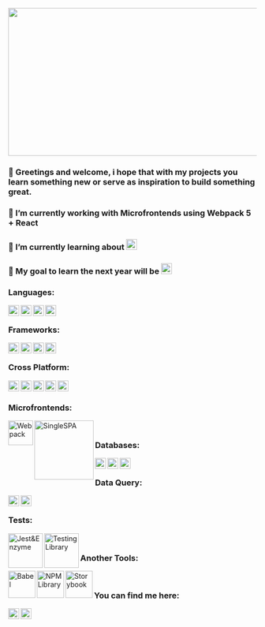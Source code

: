 <p align="center"><img width="700" height ="300" src="https://res.cloudinary.com/dvm6sgg1h/image/upload/v1609026547/v6n1mafwl5cw53bmmt7u.jpg"></p>

### 👋 Greetings and welcome, i hope that with my projects you learn something new or serve as inspiration to build something great. 
### 🔭 I’m currently working with Microfrontends using Webpack 5 + React
### 🌱 I’m currently learning about  <img title="Solid" alt="solid" width="22px" src="https://res.cloudinary.com/dvm6sgg1h/image/upload/v1629061344/gxwpg1uhcnqq8kctdmgg.jpg" />
### 🎯 My goal to learn the next year will be  <img title="Swift" alt="swift" width="22px" src="https://img.icons8.com/color/48/000000/swift.png" />

### Languages:
<img align="left" title="Php" alt="php" width="22px" src="https://img.icons8.com/windows/32/8993C0/php-logo.png" />
<img align="left" title="Javascript" alt="javascript" width="22px" src="https://img.icons8.com/color/48/000000/javascript.png" />
<img align="left" title="Python" alt="python" width="22px" src="https://img.icons8.com/color/48/000000/python.png" />
<img align="left" title="Dart" alt="dart" width="22px" src="https://img.icons8.com/color/48/000000/dart.png" />

</br>

### Frameworks:
<img align="left" title="Laravel" alt="laravel" width="22px" src="https://img.icons8.com/windows/50/EF3B2D/laravel.png" />
<img align="left" title="Vue" alt="vue" width="22px" src="https://img.icons8.com/color/48/000000/vue-js.png" />
<img align="left" title="Angular" alt="angular" width="22px" src="https://img.icons8.com/color/48/000000/angularjs.png" />
<img align="left" title="NEXTJS" alt="nextjs" width="22px" src="https://d2eip9sf3oo6c2.cloudfront.net/tags/images/000/001/074/square_256/nextjs.png" />

</br>

### Cross Platform:
<img align="left" title="Ionic" alt="Ionic" width="22px" src="https://img.icons8.com/ios-filled/50/468BFF/ionic.png" />
<img align="left" title="React Native" alt="React Native" width="22px" src="https://img.icons8.com/color/48/000000/react-native.png" />
<img align="left" title="Quasar" alt="Quasar" width="22px" src="https://forum.quasar-framework.org/assets/uploads/profile/1-profileavatar.png" />
<img align="left" title="Flutter" alt="Flutter" width="22px" src="https://img.icons8.com/color/48/000000/flutter.png" />
<img title="Vue Native" alt="vue-native" width="22px" src="https://vue-native.io/images/logo.png" />

</br>

### Microfrontends:
<img align="left" title="Webpack" alt="Webpack" width="50px" src="https://encrypted-tbn0.gstatic.com/images?q=tbn:ANd9GcRrYd4-M-7PM4Vk9F1q_nsZG3v9lZk4kJN6KA&usqp=CAU" />
<img align="left" title="SingleSPA" alt="SingleSPA" width="120px" src="https://res.cloudinary.com/dvm6sgg1h/image/upload/v1623247016/dudahviqalyvx6rkuva6.png" />

</br>

### Databases:
<img align="left" title="MySQL" alt="MySQL" width="22px" src="https://img.icons8.com/ios-filled/50/E48E00/mysql-logo.png" />
<img align="left" title="Postgresql" alt="Postgresql" width="22px" src="https://img.icons8.com/color/48/000000/postgreesql.png" />
<img align="left" title="MongoDB" alt="MongoDB" width="22px" src="https://img.icons8.com/color/48/000000/mongodb.png" />

</br>

### Data Query:
<img align="left" title="Apollo" alt="Apollo" width="22px" src="https://img.icons8.com/color/48/000000/apollo.png" />
<img align="left" title="GraphQL" alt="GraphQL" width="22px" src="https://img.icons8.com/color/48/000000/graphql.png" />

</br>

### Tests:
<img align="left" title="Jest&Enzyme" alt="Jest&Enzyme" width="70px" src="https://encrypted-tbn0.gstatic.com/images?q=tbn:ANd9GcRD1m0e6hPOrO5yYSvRjYEwB-FT2tcB9zC5URCm7fM4CF-tDtwaK07wW3tUd9zQKOFf1q8&usqp=CAU" />
<img align="left" title="Testing Library" alt="Testing Library" width="70px" src="https://miro.medium.com/max/1000/1*FdcfXXlYDEDNGToFjA_B4w.jpeg" />

</br>

### Another Tools:
<img align="left" title="Babel" alt="Babel" width="55px" src="https://encrypted-tbn0.gstatic.com/images?q=tbn:ANd9GcQlMTaDdKGrfuQKZZk-m4IFpxFhEpY_JC_mZw&usqp=CAU" />
<img align="left" title="NPM Library" alt="NPM Library" width="55px" src="https://livecodestream.dev/post/publish-your-first-node-library-using-npm/featured_huf4ccd09dd756afcbac5f8896d9a60c65_19260_680x0_resize_q75_box.jpg" />
<img align="left" title="Storybook" alt="Storybook" width="55px" src="https://miro.medium.com/max/1200/1*I1bJuD1D5G2FvWP5IVyyFQ.png" />

</br>

### You can find me here:
<a href="https://www.facebook.com/JEAL47" target="_blank"><img align="left" title="Facebook" alt="facebook" width="22px" src="https://img.icons8.com/fluent/48/000000/facebook-new.png" /></a>
<a href="https://www.linkedin.com/in/jose-prieto-developer" target="_blank"><img align="left" title="Linkedin" alt="linkedin" width="22px" src="https://img.icons8.com/color/48/000000/linkedin-circled.png" /></a>
